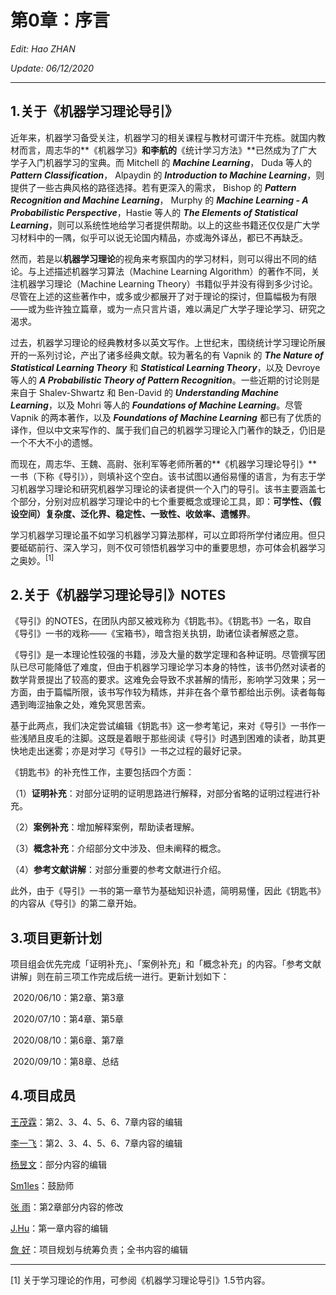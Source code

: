 # 第0章：序言

*Edit: Hao ZHAN*

*Update: 06/12/2020*

---

## 1.关于《机器学习理论导引》

近年来，机器学习备受关注，机器学习的相关课程与教材可谓汗牛充栋。就国内教材而言，周志华的**《机器学习》**和李航的**《统计学习方法》**已然成为了广大学子入门机器学习的宝典。而 Mitchell 的 ***Machine Learning***， Duda 等人的 ***Pattern Classification***， Alpaydin 的 ***Introduction to Machine Learning***，则提供了一些古典风格的路径选择。若有更深入的需求， Bishop 的 ***Pattern Recognition and Machine Learning***， Murphy 的 ***Machine Learning - A Probabilistic Perspective***，Hastie 等人的 ***The Elements of Statistical Learning***，则可以系统性地给学习者提供帮助。以上的这些书籍还仅仅是广大学习材料中的一隅，似乎可以说无论国内精品，亦或海外译丛，都已不再缺乏。

然而，若是以**机器学习理论**的视角来考察国内的学习材料，则可以得出不同的结论。与上述描述机器学习算法（Machine Learning Algorithm）的著作不同，关注机器学习理论（Machine Learning Theory）书籍似乎并没有得到多少讨论。尽管在上述的这些著作中，或多或少都展开了对于理论的探讨，但篇幅极为有限——或为些许独立篇章，或为一点只言片语，难以满足广大学子理论学习、研究之渴求。

过去，机器学习理论的经典教材多以英文写作。上世纪末，围绕统计学习理论所展开的一系列讨论，产出了诸多经典文献。较为著名的有 Vapnik 的 ***The Nature of Statistical Learning Theory*** 和 ***Statistical Learning Theory***，以及 Devroye 等人的 ***A Probabilistic Theory of Pattern Recognition***。一些近期的讨论则是来自于 Shalev-Shwartz 和 Ben-David 的 ***Understanding Machine Learning***，以及 Mohri 等人的 ***Foundations of Machine Learning***。尽管 Vapnik 的两本著作，以及 ***Foundations of Machine Learning*** 都已有了优质的译作，但以中文来写作的、属于我们自己的机器学习理论入门著作的缺乏，仍旧是一个不大不小的遗憾。

而现在，周志华、王魏、高尉、张利军等老师所著的**《机器学习理论导引》**一书（下称《导引》），则填补这个空白。该书试图以通俗易懂的语言，为有志于学习机器学习理论和研究机器学习理论的读者提供一个入门的导引。该书主要涵盖七个部分，分别对应机器学习理论中的七个重要概念或理论工具，即：**可学性、（假设空间）复杂度、泛化界、稳定性、一致性、收敛率、遗憾界**。

学习机器学习理论虽不如学习机器学习算法那样，可以立即将所学付诸应用。但只要砥砺前行、深入学习，则不仅可领悟机器学习中的重要思想，亦可体会机器学习之奥妙。<sup>[1]</sup> 



## 2.关于《机器学习理论导引》NOTES

《导引》的NOTES，在团队内部又被戏称为《钥匙书》。《钥匙书》一名，取自《导引》一书的戏称——《宝箱书》，暗含抱关执钥，助诸位读者解惑之意。

《导引》是一本理论性较强的书籍，涉及大量的数学定理和各种证明。尽管撰写团队已尽可能降低了难度，但由于机器学习理论学习本身的特性，该书仍然对读者的数学背景提出了较高的要求。这难免会导致不求甚解的情形，影响学习效果；另一方面，由于篇幅所限，该书写作较为精炼，并非在各个章节都给出示例。读者每每遇到晦涩抽象之处，难免冥思苦索。

基于此两点，我们决定尝试编辑《钥匙书》这一参考笔记，来对《导引》一书作一些浅陋且皮毛的注脚。这既是着眼于那些阅读《导引》时遇到困难的读者，助其更快地走出迷雾；亦是对学习《导引》一书之过程的最好记录。

《钥匙书》的补充性工作，主要包括四个方面：

（1）**证明补充**：对部分证明的证明思路进行解释，对部分省略的证明过程进行补充。

（2）**案例补充**：增加解释案例，帮助读者理解。

（3）**概念补充**：介绍部分文中涉及、但未阐释的概念。

（4）**参考文献讲解**：对部分重要的参考文献进行介绍。

此外，由于《导引》一书的第一章节为基础知识补遗，简明易懂，因此《钥匙书》的内容从《导引》的第二章开始。



## 3.项目更新计划

项目组会优先完成「证明补充」、「案例补充」和「概念补充」的内容。「参考文献讲解」则在前三项工作完成后统一进行。更新计划如下：

​	2020/06/10：第2章、第3章

​	2020/07/10：第4章、第5章

​	2020/08/10：第6章、第7章

​	2020/09/10：第8章、总结



## 4.项目成员

[王茂霖](https://github.com/mlw67)：第2、3、4、5、6、7章内容的编辑			

[李一飞](https://github.com/leafy-lee)：第2、3、4、5、6、7章内容的编辑

[杨昱文](https://github.com/youngfish42)：部分内容的编辑

[Sm1les](https://github.com/Sm1les)：鼓励师

[张	雨](https://github.com/Drizzle-Zhang)：第2章部分内容的修改

[J.Hu](https://github.com/inlmouse)：第一章内容的编辑

[詹	好](https://github.com/zhanhao93)：项目规划与统筹负责；全书内容的编辑




---

[1] 关于学习理论的作用，可参阅《机器学习理论导引》1.5节内容。

